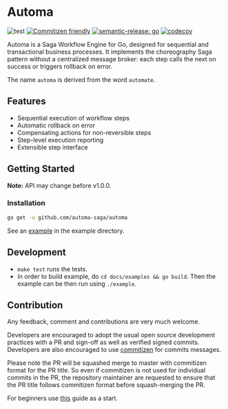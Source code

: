# Automa
![test](https://github.com/automa-saga/automa/actions/workflows/test.yaml/badge.svg)
[![Commitizen friendly](https://img.shields.io/badge/commitizen-friendly-brightgreen.svg)](http://commitizen.github.io/cz-cli/)
[![semantic-release: go](https://img.shields.io/badge/semantic--release-go?logo=semantic-release)](https://github.com/semantic-release/semantic-release)
[![codecov](https://codecov.io/gh/automa-saga/automa/branch/master/graph/badge.svg?token=DMRN5J6TJW)](https://codecov.io/gh/automa-saga/automa)

Automa is a Saga Workflow Engine for Go, designed for sequential and transactional business processes. It implements the choreography Saga pattern without a centralized message broker: each step calls the next on success or triggers rollback on error.

The name `automa` is derived from the word `automate`.

## Features

- Sequential execution of workflow steps
- Automatic rollback on error
- Compensating actions for non-reversible steps
- Step-level execution reporting
- Extensible step interface

## Getting Started

**Note:** API may change before v1.0.0.

### Installation

```sh
go get -u github.com/automa-saga/automa
```

See an [example](https://github.com/automa-saga/automa/blob/master/docs/example/example.go) in the example directory. 

## Development
 - `make test` runs the tests. 
 - In order to build example, do `cd docs/examples && go build`. Then the example can be then run using `./example`.

## Contribution
Any feedback, comment and contributions are very much welcome. 

Developers are encouraged to adopt the usual open source development practices with a PR and sign-off as well as 
verified signed commits. Developers are also encouraged to use [commitizen](https://commitizen-tools.github.io/commitizen/) 
for commits messages.

Please note the PR will be squashed merge to master with commitizen format for the PR title. So even if commitizen is not
used for individual commits in the PR, the repository maintainer are requested to ensure that the PR title follows 
commitizen format before squash-merging the PR.

For beginners use [this](https://github.com/firstcontributions/first-contributions) guide as a start.
